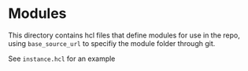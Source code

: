 # Modules

This directory contains hcl files that define modules for use in the repo, using `base_source_url` to specifiy the module folder through git.

See `instance.hcl` for an example
